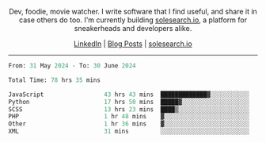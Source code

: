 <p align="center">Dev, foodie, movie watcher. I write software that I find useful, and share it in case others do too. I'm currently building <a href="https://solesearch.io">solesearch.io</a>, a platform for sneakerheads and developers alike.</p>
<p align="center">
  <a href="https://www.linkedin.com/in/peter-rauscher">LinkedIn</a>
  |
  <a href="https://dev.to/peterrauscher">Blog Posts</a>
  |
  <a href="https://solesearch.io">solesearch.io</a>
</p>
<hr/>
<!--START_SECTION:waka-->

```python
From: 31 May 2024 - To: 30 June 2024

Total Time: 78 hrs 35 mins

JavaScript                 43 hrs 43 mins  █████████████▓░░░░░░░░░░░   54.52 %
Python                     17 hrs 50 mins  █████▓░░░░░░░░░░░░░░░░░░░   22.26 %
SCSS                       13 hrs 23 mins  ████▒░░░░░░░░░░░░░░░░░░░░   16.71 %
PHP                        1 hr 48 mins    ▓░░░░░░░░░░░░░░░░░░░░░░░░   02.26 %
Other                      1 hr 36 mins    ▓░░░░░░░░░░░░░░░░░░░░░░░░   02.01 %
XML                        31 mins         ░░░░░░░░░░░░░░░░░░░░░░░░░   00.65 %
```

<!--END_SECTION:waka-->
